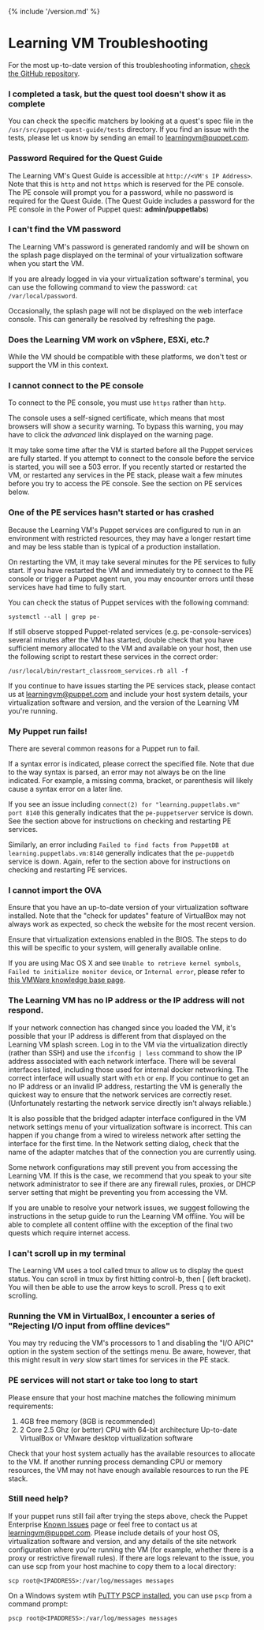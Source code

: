 {% include '/version.md' %}

# Learning VM Troubleshooting

For the most up-to-date version of this troubleshooting information, [check the
GitHub
repository](https://github.com/puppetlabs/puppet-quest-guide/blob/master/troubleshooting.md).

### I completed a task, but the quest tool doesn't show it as complete

You can check the specific matchers by looking at a quest's spec file in the
`/usr/src/puppet-quest-guide/tests` directory. If you find an issue with the
tests, please let us know by sending an email to learningvm@puppet.com.

### Password Required for the Quest Guide

The Learning VM's Quest Guide is accessible at `http://<VM's IP Address>`. Note
that this is `http` and not `https` which is reserved for the PE console. The
PE console will prompt you for a password, while no password is required for
the Quest Guide.  (The Quest Guide includes a password for the PE console in
the Power of Puppet quest: **admin/puppetlabs**)

### I can't find the VM password

The Learning VM's password is generated randomly and will be shown on
the splash page displayed on the terminal of your virtualization software when
you start the VM.

If you are already logged in via your virtualization software's terminal, you
can use the following command to view the password: `cat /var/local/password`.

Occasionally, the splash page will not be displayed on the web interface
console. This can generally be resolved by refreshing the page.

### Does the Learning VM work on vSphere, ESXi, etc.?

While the VM should be compatible with these platforms, we don't test or
support the VM in this context.

### I cannot connect to the PE console

To connect to the PE console, you must use `https` rather than `http`.

The console uses a self-signed certificate, which means that most browsers will
show a security warning. To bypass this warning, you may have to click the
*advanced* link displayed on the warning page.

It may take some time after the VM is started before all the Puppet services
are fully started. If you attempt to connect to the console before the service
is started, you will see a 503 error. If you recently started or restarted the
VM, or restarted any services in the PE stack, please wait a few minutes before
you try to access the PE console. See the section on PE services below.

### One of the PE services hasn't started or has crashed

Because the Learning VM's Puppet services are configured to run in an
environment with restricted resources, they may have a longer restart time and
may be less stable than is typical of a production installation.

On restarting the VM, it may take several minutes for the PE services to fully
start. If you have restarted the VM and immediately try to connect to the PE
console or trigger a Puppet agent run, you may encounter errors until these
services have had time to fully start.

You can check the status of Puppet services with the following command:

    systemctl --all | grep pe-

If still observe stopped Puppet-related services (e.g. pe-console-services)
several minutes after the VM has started, double check that you have sufficient
memory allocated to the VM and available on your host, then use the following
script to restart these services in the correct order:

    /usr/local/bin/restart_classroom_services.rb all -f

If you continue to have issues starting the PE services stack, please
contact us at learningvm@puppet.com and include your host system details, your
virtualization software and version, and the version of the Learning VM you're
running.

### My Puppet run fails!

There are several common reasons for a Puppet run to fail.

If a syntax error is indicated, please correct the specified file. Note that
due to the way syntax is parsed, an error may not always be on the line
indicated. For example, a missing comma, bracket, or parenthesis will likely
cause a syntax error on a later line.

If you see an issue including `connect(2) for "learning.puppetlabs.vm" port
8140` this generally indicates that the `pe-puppetserver` service is down. See
the section above for instructions on checking and restarting PE services.

Similarly, an error including `Failed to find facts from PuppetDB at
learning.puppetlabs.vm:8140` generally indicates that the `pe-puppetdb` service
is down. Again, refer to the section above for instructions on checking and
restarting PE services.

### I cannot import the OVA

Ensure that you have an up-to-date version of your virtualization software
installed.  Note that the "check for updates" feature of VirtualBox may not
always work as expected, so check the website for the most recent version.

Ensure that virtualization extensions enabled in the BIOS. The steps to do this
will be specific to your system, will generally available online.

If you are using Mac OS X and see `Unable to retrieve kernel symbols`,
`Failed to initialize monitor device`, or `Internal error`, please refer to
[this VMWare knowledge base page](https://kb.vmware.com/selfservice/microsites/search.do?language=en_US&cmd=displayKC&externalId=2061791).

### The Learning VM has no IP address or the IP address will not respond.

If your network connection has changed since you loaded the VM, it's possible
that your IP address is different from that displayed on the Learning VM splash
screen. Log in to the VM via the virtualization directly (rather than SSH) and
use the `ifconfig | less` command to show the IP address associated with each
network interface. There will be several interfaces listed, including those
used for internal docker networking. The correct interface will usually start
with `eth` or `enp`. If you continue to get an no IP address or an
invalid IP address, restarting the VM is generally the quickest way to ensure
that the network services are correctly reset. (Unfortunately restarting the
network service directly isn't always reliable.)

It is also possible that the bridged adapter interface configured in the VM
network settings menu of your virtualization software is incorrect. This can
happen if you change from a wired to wireless network after setting the
interface for the first time. In the Network setting dialog, check that the
name of the adapter matches that of the connection you are currently using. 

Some network configurations may still prevent you from accessing the Learning
VM. If this is the case, we recommend that you speak to your site network
administrator to see if there are any firewall rules, proxies, or DHCP server
setting that might be preventing you from accessing the VM.

If you are unable to resolve your network issues, we suggest following the
instructions in the setup guide to run the Learning VM offline. You will be
able to complete all content offline with the exception of the final two
quests which require internet access.

### I can't scroll up in my terminal

The Learning VM uses a tool called tmux to allow us to display the quest
status. You can scroll in tmux by first hitting control-b, then [ (left
bracket). You will then be able to use the arrow keys to scroll. Press q to
exit scrolling.

### Running the VM in VirtualBox, I encounter a series of "Rejecting I/O input from offline devices"

You may try reducing the VM's processors to 1 and disabling the "I/O APIC"
option in the system section of the settings menu. Be aware, however, that
this might result in *very* slow start times for services in the PE stack.

### PE services will not start or take too long to start

Please ensure that your host machine matches the following minimum
requirements:

1. 4GB free memory (8GB is recommended)
1. 2 Core 2.5 Ghz (or better) CPU with 64-bit architecture Up-to-date VirtualBox
or VMware desktop virtualization software

Check that your host system actually has the available resources to allocate to
the VM. If another running process demanding CPU or memory resources, the VM
may not have enough available resources to run the PE stack.

### Still need help?

If your puppet runs still fail after trying the steps above, check the Puppet
Enterprise [Known
Issues](https://docs.puppet.com/pe/latest/release_notes_known_issues.html)
page or feel free to contact us at learningvm@puppet.com. Please include
details of your host OS, virtualization software and version, and any details
of the site network configuration where you're running the VM (for example,
whether there is a proxy or restrictive firewall rules). If there are logs
relevant to the issue, you can use scp from your host machine to copy them to
a local directory:

    scp root@<IPADDRESS>:/var/log/messages messages

On a Windows system wtih [PuTTY PSCP
installed](http://tartarus.org/~simon/putty-snapshots/htmldoc/Chapter5.html#pscp),
you can use `pscp` from a command prompt:

    pscp root@<IPADDRESS>:/var/log/messages messages
